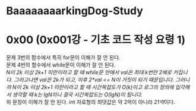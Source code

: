 # BaaaaaaaarkingDog-Study

# 0x00 (0x001강 - 기초 코드 작성 요령 1)

  문제 3번의 함수에서 특히 for문이 이해가 잘 안 된다.<br>
  문제 4번의 함수에서 while문이 이해가 잘 안 된다.<br>
   <i>N이 2k 이상 2k+1 미만이라고 할 때 while문 안에서 val은 최대 k번만 2배로 커집니다. 그러고나면 val은 2k가 되고, 이후 2*val <= N이 거짓이 되기 때문입니다. 그러니까 N이 2k 이상 2k+1 미만이라고 할 때 시간복잡도가 O(k)이고 로그의 정의에 입각해서 생각할 때 k는 lgN이니 결국 시간복잡도는 O(lgN)이 됩니다.</i> <br>
 위 문장이 이해가 잘 안 된다.
 int 자료형의 최댓값은 약 2억이 아니라 <em>21억</em>이다.
